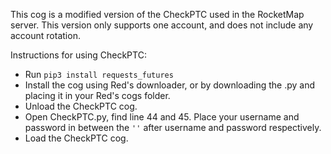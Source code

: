 This cog is a modified version of the CheckPTC used in the RocketMap server. This version only supports one account, and does not include any account rotation.

Instructions for using CheckPTC:
* Run `pip3 install requests_futures`
* Install the cog using Red's downloader, or by downloading the .py and placing it in your Red's cogs folder.
* Unload the CheckPTC cog.
* Open CheckPTC.py, find line 44 and 45. Place your username and password in between the `''` after username and password respectively.
* Load the CheckPTC cog.
